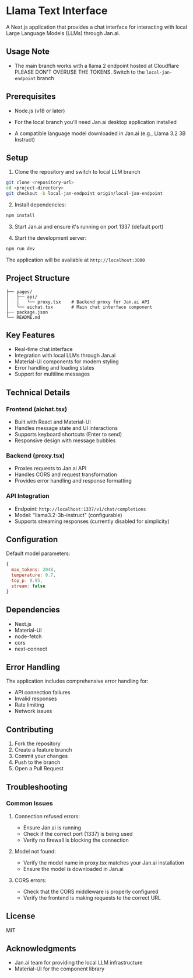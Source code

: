 # Llama Text Interface

A Next.js application that provides a chat interface for interacting with local Large Language Models (LLMs) through Jan.ai.

## Usage Note
- The main branch works with a llama 2 endpoint hosted at Cloudflare PLEASE DON'T OVERUSE THE TOKENS. Switch to the `local-jan-endpoint` branch
  
## Prerequisites

- Node.js (v18 or later)

- For the local branch you'll need Jan.ai desktop application installed
- A compatible language model downloaded in Jan.ai (e.g., Llama 3.2 3B Instruct)

## Setup

1. Clone the repository and switch to local LLM branch

```bash
git clone <repository-url>
cd <project-directory>
git checkout -b local-jan-endpoint origin/local-jan-endpoint
```

2. Install dependencies:

```bash
npm install
```

3. Start Jan.ai and ensure it's running on port 1337 (default port)

4. Start the development server:

```bash
npm run dev
```

The application will be available at `http://localhost:3000`

## Project Structure

```
├── pages/
│   ├── api/
│   │   └── proxy.tsx    # Backend proxy for Jan.ai API
│   └── aichat.tsx       # Main chat interface component
├── package.json
└── README.md
```

## Key Features

- Real-time chat interface
- Integration with local LLMs through Jan.ai
- Material-UI components for modern styling
- Error handling and loading states
- Support for multiline messages

## Technical Details

### Frontend (aichat.tsx)

- Built with React and Material-UI
- Handles message state and UI interactions
- Supports keyboard shortcuts (Enter to send)
- Responsive design with message bubbles

### Backend (proxy.tsx)

- Proxies requests to Jan.ai API
- Handles CORS and request transformation
- Provides error handling and response formatting

### API Integration

- Endpoint: `http://localhost:1337/v1/chat/completions`
- Model: "llama3.2-3b-instruct" (configurable)
- Supports streaming responses (currently disabled for simplicity)

## Configuration

Default model parameters:

```javascript
{
  max_tokens: 2048,
  temperature: 0.7,
  top_p: 0.95,
  stream: false
}
```

## Dependencies

- Next.js
- Material-UI
- node-fetch
- cors
- next-connect

## Error Handling

The application includes comprehensive error handling for:

- API connection failures
- Invalid responses
- Rate limiting
- Network issues

## Contributing

1. Fork the repository
2. Create a feature branch
3. Commit your changes
4. Push to the branch
5. Open a Pull Request

## Troubleshooting

### Common Issues

1. Connection refused errors:

   - Ensure Jan.ai is running
   - Check if the correct port (1337) is being used
   - Verify no firewall is blocking the connection

2. Model not found:

   - Verify the model name in proxy.tsx matches your Jan.ai installation
   - Ensure the model is downloaded in Jan.ai

3. CORS errors:
   - Check that the CORS middleware is properly configured
   - Verify the frontend is making requests to the correct URL

## License

MIT

## Acknowledgments

- Jan.ai team for providing the local LLM infrastructure
- Material-UI for the component library
